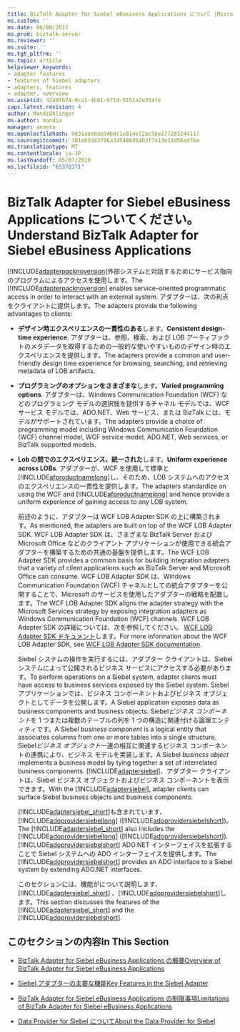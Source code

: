 ```yaml
---
title: BizTalk Adapter for Siebel eBusiness Applications について |Microsoft Docs
ms.custom: ''
ms.date: 06/08/2017
ms.prod: biztalk-server
ms.reviewer: ''
ms.suite: ''
ms.tgt_pltfrm: ''
ms.topic: article
helpviewer_keywords:
- adapter features
- features of Siebel adapters
- adapters, features
- adapter, overview
ms.assetid: 3249fb74-9ca1-4b81-971d-5151a2e354fe
caps.latest.revision: 4
author: MandiOhlinger
ms.author: mandia
manager: anneta
ms.openlocfilehash: 9d31aee0ae64bdc1c014e72ac5be277283244117
ms.sourcegitcommit: 381e83d43796a345488d54b3f7413e11d56ad7be
ms.translationtype: MT
ms.contentlocale: ja-JP
ms.lasthandoff: 05/07/2019
ms.locfileid: "65370371"
---
```

# <a name="understand-biztalk-adapter-for-siebel-ebusiness-applications"></a><span data-ttu-id="df26f-102">BizTalk Adapter for Siebel eBusiness Applications についてください。</span><span class="sxs-lookup"><span data-stu-id="df26f-102">Understand BizTalk Adapter for Siebel eBusiness Applications</span></span>
<span data-ttu-id="df26f-103">[!INCLUDE[adapterpacknoversion](../../includes/adapterpacknoversion-md.md)]外部システムと対話するためにサービス指向のプログラムによるアクセスを使用します。</span><span class="sxs-lookup"><span data-stu-id="df26f-103">The [!INCLUDE[adapterpacknoversion](../../includes/adapterpacknoversion-md.md)] enables service-oriented programmatic access in order to interact with an external system.</span></span> <span data-ttu-id="df26f-104">アダプターは、次の利点をクライアントに提供します。</span><span class="sxs-lookup"><span data-stu-id="df26f-104">The adapters provide the following advantages to clients:</span></span>  
  
- <span data-ttu-id="df26f-105">**デザイン時エクスペリエンスの一貫性のある**します。</span><span class="sxs-lookup"><span data-stu-id="df26f-105">**Consistent design-time experience**.</span></span> <span data-ttu-id="df26f-106">アダプターは、参照、検索、および LOB アーティファクトのメタデータを取得するための一般的な使いやすいもののデザイン時のエクスペリエンスを提供します。</span><span class="sxs-lookup"><span data-stu-id="df26f-106">The adapters provide a common and user-friendly design time experience for browsing, searching, and retrieving metadata of LOB artifacts.</span></span>  
  
- <span data-ttu-id="df26f-107">**プログラミングのオプションをさまざまな**します。</span><span class="sxs-lookup"><span data-stu-id="df26f-107">**Varied programming options**.</span></span> <span data-ttu-id="df26f-108">アダプターは、Windows Communication Foundation (WCF) などのプログラミング モデルの選択肢を提供するチャネル モデルでは、WCF サービス モデルでは、ADO.NET、Web サービス、または BizTalk には、モデルがサポートされています。</span><span class="sxs-lookup"><span data-stu-id="df26f-108">The adapters provide a choice of programming model including Windows Communication Foundation (WCF) channel model, WCF service model, ADO.NET, Web services, or BizTalk supported models.</span></span>  
  
- <span data-ttu-id="df26f-109">**Lob の間でのエクスペリエンス、統一された**します。</span><span class="sxs-lookup"><span data-stu-id="df26f-109">**Uniform experience across LOBs**.</span></span> <span data-ttu-id="df26f-110">アダプターが、WCF を使用して標準と[!INCLUDE[afproductnamelong](../../includes/afproductnamelong-md.md)]し、そのため、LOB システムへのアクセスのエクスペリエンスの一貫性を提供します。</span><span class="sxs-lookup"><span data-stu-id="df26f-110">The adapters standardize on using the WCF and [!INCLUDE[afproductnamelong](../../includes/afproductnamelong-md.md)] and hence provide a uniform experience of gaining access to any LOB system.</span></span>  
  
  <span data-ttu-id="df26f-111">前述のように、アダプターは WCF LOB Adapter SDK の上に構築されます。</span><span class="sxs-lookup"><span data-stu-id="df26f-111">As mentioned, the adapters are built on top of the WCF LOB Adapter SDK.</span></span> <span data-ttu-id="df26f-112">WCF LOB Adapter SDK は、さまざまな BizTalk Server および Microsoft Office などのクライアント アプリケーションが使用できる統合アダプターを構築するための共通の基盤を提供します。</span><span class="sxs-lookup"><span data-stu-id="df26f-112">The WCF LOB Adapter SDK provides a common basis for building integration adapters that a variety of client applications such as BizTalk Server and Microsoft Office can consume.</span></span> <span data-ttu-id="df26f-113">WCF LOB Adapter SDK は、Windows Communication Foundation (WCF) チャネルとしての統合アダプターを公開することで、Microsoft のサービスを使用したアダプターの戦略を配置します。</span><span class="sxs-lookup"><span data-stu-id="df26f-113">The WCF LOB Adapter SDK aligns the adapter strategy with the Microsoft Services strategy by exposing integration adapters as Windows Communication Foundation (WCF) channels.</span></span> <span data-ttu-id="df26f-114">WCF LOB Adapter SDK の詳細については、次を参照してください。 [WCF LOB Adapter SDK ドキュメント](../../adapters-and-accelerators/wcf-lob-adapter-sdk/microsoft-wcf-line-of-business-adapter-sdk-documentation.md)します。</span><span class="sxs-lookup"><span data-stu-id="df26f-114">For more information about the WCF LOB Adapter SDK, see [WCF LOB Adapter SDK documentation](../../adapters-and-accelerators/wcf-lob-adapter-sdk/microsoft-wcf-line-of-business-adapter-sdk-documentation.md).</span></span>
  
  <span data-ttu-id="df26f-115">Siebel システムの操作を実行するには、アダプター クライアントは、Siebel システムによって公開されるビジネス サービスにアクセスする必要があります。</span><span class="sxs-lookup"><span data-stu-id="df26f-115">To perform operations on a Siebel system, adapter clients must have access to business services exposed by the Siebel system.</span></span> <span data-ttu-id="df26f-116">Siebel アプリケーションでは、ビジネス コンポーネントおよびビジネス オブジェクトとしてデータを公開します。</span><span class="sxs-lookup"><span data-stu-id="df26f-116">A Siebel application exposes data as business components and business objects.</span></span> <span data-ttu-id="df26f-117">Siebel*ビジネス コンポーネント*を 1 つまたは複数のテーブルの列を 1 つの構造に関連付ける論理エンティティです。</span><span class="sxs-lookup"><span data-stu-id="df26f-117">A Siebel *business component* is a logical entity that associates columns from one or more tables into a single structure.</span></span> <span data-ttu-id="df26f-118">Siebel*ビジネス オブジェクト*一連の相互に関連するビジネス コンポーネントの連携により、ビジネス モデルを実装します。</span><span class="sxs-lookup"><span data-stu-id="df26f-118">A Siebel *business object* implements a business model by tying together a set of interrelated business components.</span></span> <span data-ttu-id="df26f-119">[!INCLUDE[adaptersiebel](../../includes/adaptersiebel-md.md)]、アダプター クライアントは、Siebel ビジネス オブジェクトおよびビジネス コンポーネントを表示できます。</span><span class="sxs-lookup"><span data-stu-id="df26f-119">With the [!INCLUDE[adaptersiebel](../../includes/adaptersiebel-md.md)], adapter clients can surface Siebel business objects and business components.</span></span>  
  
  <span data-ttu-id="df26f-120">[!INCLUDE[adaptersiebel_short](../../includes/adaptersiebel-short-md.md)]も含まれています、 [!INCLUDE[adoprovidersiebellong](../../includes/adoprovidersiebellong-md.md)] ([!INCLUDE[adoprovidersiebelshort](../../includes/adoprovidersiebelshort-md.md)])。</span><span class="sxs-lookup"><span data-stu-id="df26f-120">The [!INCLUDE[adaptersiebel_short](../../includes/adaptersiebel-short-md.md)] also includes the [!INCLUDE[adoprovidersiebellong](../../includes/adoprovidersiebellong-md.md)] ([!INCLUDE[adoprovidersiebelshort](../../includes/adoprovidersiebelshort-md.md)]).</span></span> <span data-ttu-id="df26f-121">[!INCLUDE[adoprovidersiebelshort](../../includes/adoprovidersiebelshort-md.md)] ADO.NET インターフェイスを拡張することで Siebel システムへの ADO インターフェイスを提供します。</span><span class="sxs-lookup"><span data-stu-id="df26f-121">The [!INCLUDE[adoprovidersiebelshort](../../includes/adoprovidersiebelshort-md.md)] provides an ADO interface to a Siebel system by extending ADO.NET interfaces.</span></span>  
  
  <span data-ttu-id="df26f-122">このセクションには、機能がについて説明します、 [!INCLUDE[adaptersiebel_short](../../includes/adaptersiebel-short-md.md)] 、[!INCLUDE[adoprovidersiebelshort](../../includes/adoprovidersiebelshort-md.md)]します。</span><span class="sxs-lookup"><span data-stu-id="df26f-122">This section discusses the features of the [!INCLUDE[adaptersiebel_short](../../includes/adaptersiebel-short-md.md)] and the [!INCLUDE[adoprovidersiebelshort](../../includes/adoprovidersiebelshort-md.md)].</span></span>  
  
## <a name="in-this-section"></a><span data-ttu-id="df26f-123">このセクションの内容</span><span class="sxs-lookup"><span data-stu-id="df26f-123">In This Section</span></span>  
  
-   [<span data-ttu-id="df26f-124">BizTalk Adapter for Siebel eBusiness Applications の概要</span><span class="sxs-lookup"><span data-stu-id="df26f-124">Overview of BizTalk Adapter for Siebel eBusiness Applications</span></span>](../../adapters-and-accelerators/adapter-siebel/overview-of-biztalk-adapter-for-siebel-ebusiness-applications.md)  
  
-   [<span data-ttu-id="df26f-125">Siebel アダプターの主要な機能</span><span class="sxs-lookup"><span data-stu-id="df26f-125">Key Features in the Siebel Adapter</span></span>](../../adapters-and-accelerators/adapter-siebel/key-features-in-the-siebel-adapter.md) 
  
-   [<span data-ttu-id="df26f-126">BizTalk Adapter for Siebel eBusiness Applications の制限事項</span><span class="sxs-lookup"><span data-stu-id="df26f-126">Limitations of BizTalk Adapter for Siebel eBusiness Applications</span></span>](../../adapters-and-accelerators/adapter-siebel/limitations-of-biztalk-adapter-for-siebel-ebusiness-applications.md)  
  
-   [<span data-ttu-id="df26f-127">Data Provider for Siebel について</span><span class="sxs-lookup"><span data-stu-id="df26f-127">About the Data Provider for Siebel</span></span>](../../adapters-and-accelerators/adapter-siebel/about-the-data-provider-for-siebel.md)